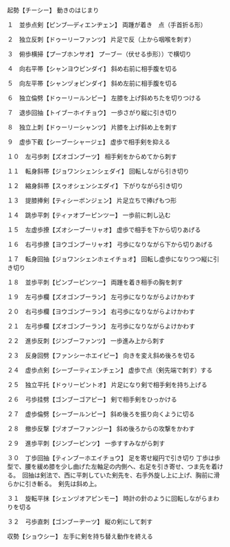 起勢【チーシー】
動きのはじまり

１　並歩点剣【ピンブ―ディエンヂェン】
両踵が着き　点（手首折る形）

２　独立反刺【ドゥーリーファンツ】
片足で反（上から咽喉を刺す）

３　俯歩横掃【プーブホンサオ】
プーブー（伏せる歩形））で横切り

４　向右平帯【シャンヨウピンダイ】
斜め右前に相手腹を切る

５　向左平帯【シャンヅォピンダイ】
斜め左前に相手腹を切る

６　独立倫劈【ドゥーリールンピー】
左膝を上げ斜めちたを切りつける

７　退歩回抽【トイブーホイチョウ】
一歩さがり縦に引き切り

８　独立上刺【ドゥーリーシャンツ】
片膝を上げ斜め上を刺す

９　虚歩下截【シーブーシャージェ】
虚歩で相手剣を抑える

１０　左弓歩刺【ズオゴンブーツ】
相手剣をからめてから刺す

１１　転身斜帯【ジョワンシェンシェダイ】
回転しながら引き切り

１２　縮身斜帯【スゥオシェンシエダイ】
下がりながら引き切り

１３　提膝捧剣【ティシーボンジェン】
片足立ちで捧げもつ形

１４　跳歩平刺【ティァオブーピンツー】
一歩前に刺し込む

１５　左虚歩撩【ズオシーブーリャオ】
虚歩で相手を下から切りあげる

１６　右弓歩撩【ヨウゴンブーリャオ】
弓歩になりながら下から切りあげる

１７　転身回抽【ジョワンシェンホェイチョオ】
回転し虚歩になりつつ縦に引き切り

１８　並歩平刺【ピンブーピンツー】
両踵を着き相手の胸を刺す

１９　左弓歩欄【ズオゴンブーラン】
左弓歩になりながらよけかわす

２０　右弓歩欄【ヨウゴンブーラン】
右弓歩になりながらよけかわす

２１　左弓歩欄【ズオゴンブーラン】
左弓歩になりながらよけかわす

２２　進歩反刺【ジンブーファンツ】
一歩進み上から刺す

２３　反身回劈【ファンシーホエイピー】
向きを変え斜め後ろを切る

２４　虚歩点剣【シーブーティエンチェン】
虚歩で点（剣先端で刺す）する

２５　独立平托【ドゥリーピントオ】
片足になり剣で相手剣を持ち上げる

２６　弓歩挂劈【ゴンブーゴアピー】
剣で相手剣をひっかける

２７　虚歩倫劈【シーブールンピー】
斜め後ろを振り向くように切る

２８　撤歩反撃【ヅオブーファンジー】
斜め後ろからの攻撃をかわす

２９　進歩平刺【ジンブーピンツ】
一歩すすみながら刺す

３０　丁歩回抽【ティンブーホエイチョウ】
足を寄せ縦円で引き切り
丁歩は歩型で、腰を緩め膝を少し曲げた左軸足の内側へ、右足を引き寄せ、つま先を着ける。　回抽は剣法で、西に平刺していた剣先を、右手外旋し上に上げ、胸前に滑らかに引き斬る。　剣先は斜め上。

３１　旋転平抹【シェンヅオアピンモー】
時計の針のように回転しながらまわりを切る

３２　弓歩直刺【ゴンブーヂーツ】
縦の剣にして刺す

収勢【ショウシー】
左手に剣を持ち替え動作を終える
